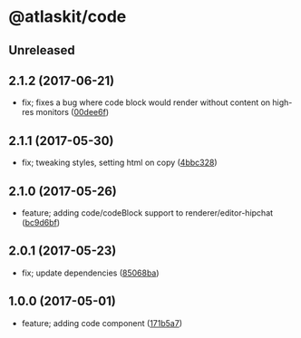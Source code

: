 # @atlaskit/code

## Unreleased

## 2.1.2 (2017-06-21)


* fix; fixes a bug where code block would render without content on high-res monitors ([00dee6f](https://bitbucket.org/atlassian/atlaskit/commits/00dee6f))

## 2.1.1 (2017-05-30)


* fix; tweaking styles, setting html on copy ([4bbc328](https://bitbucket.org/atlassian/atlaskit/commits/4bbc328))

## 2.1.0 (2017-05-26)


* feature; adding code/codeBlock support to renderer/editor-hipchat ([bc9d6bf](https://bitbucket.org/atlassian/atlaskit/commits/bc9d6bf))

## 2.0.1 (2017-05-23)


* fix; update dependencies ([85068ba](https://bitbucket.org/atlassian/atlaskit/commits/85068ba))

## 1.0.0 (2017-05-01)


* feature; adding code component ([171b5a7](https://bitbucket.org/atlassian/atlaskit/commits/171b5a7))
